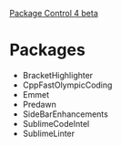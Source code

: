 [Package Control 4 beta](https://github.com/wbond/package_control/releases/tag/4.0.0-beta8)
# Packages
- BracketHighlighter
- CppFastOlympicCoding
- Emmet
- Predawn
- SideBarEnhancements
- SublimeCodeIntel
- SublimeLinter
